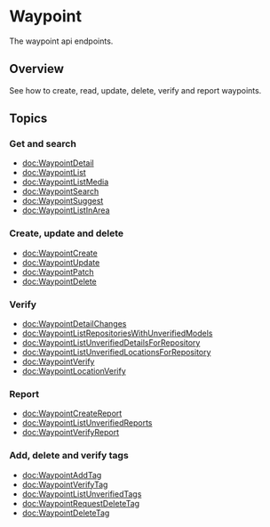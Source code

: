 #  Waypoint

The waypoint api endpoints.

## Overview

See how to create, read, update, delete, verify and report waypoints.

## Topics

### Get and search 

- <doc:WaypointDetail>
- <doc:WaypointList>
- <doc:WaypointListMedia>
- <doc:WaypointSearch>
- <doc:WaypointSuggest>
- <doc:WaypointListInArea>

### Create, update and delete

- <doc:WaypointCreate>
- <doc:WaypointUpdate>
- <doc:WaypointPatch>
- <doc:WaypointDelete>

### Verify

- <doc:WaypointDetailChanges>
- <doc:WaypointListRepositoriesWithUnverifiedModels>
- <doc:WaypointListUnverifiedDetailsForRepository>
- <doc:WaypointListUnverifiedLocationsForRepository>
- <doc:WaypointVerify>
- <doc:WaypointLocationVerify>

### Report

- <doc:WaypointCreateReport>
- <doc:WaypointListUnverifiedReports>
- <doc:WaypointVerifyReport>

### Add, delete and verify tags

- <doc:WaypointAddTag>
- <doc:WaypointVerifyTag>
- <doc:WaypointListUnverifiedTags>
- <doc:WaypointRequestDeleteTag>
- <doc:WaypointDeleteTag>
